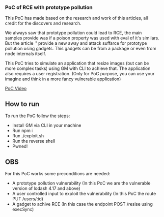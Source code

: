 ### PoC of RCE with prototype pollution

This PoC has made based on the research and work of this articles, all credit for the discovers and research.

We always saw that prototype pollution could lead to RCE, the main samples provide was if a poison property was used with eval of it's similars. But the article '' provide a new away and attack suffarce for prototype pollution using gadgets. This gadgets can be from a package or even from node internals itself.

This PoC tries to simulate an application that resize images (but can be more complex tasks) using GM with CLI to achieve that. The application also requires a user registration. (Only for PoC purpose, you can use your imagine and think in a more fancy vulnerable application)

[PoC Video](https://github.com/francoatmega/parsing-vulnerabilities-pocs/blob/main/js/prototype-pollution-rce/video.mov)

## How to run

To run the PoC follow the steps:

* Install GM via CLI in your machine
* Run npm i 
* Run ./exploit.sh
* Run the reverse shell
* Pwned!

## OBS

For this PoC works some preconditions are needed:

* A prototype pollution vulnerability (In this PoC we are the vulnerable version of lodash 4.17 and above)
* A user controlled input to exploit the vulnerability (In this PoC the route PUT /users/:id)
* A gadget to achive RCE (In this case the endpoint POST /resise using execSync)
